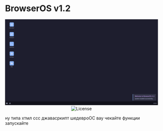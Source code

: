 # BrowserOS v1.2

<div align="center">
  
![BrowserOS Logo](screnbowseros.png)
![License](https://img.shields.io/badge/license-MIT-green)

</div>

ну типа хтмл ссс джавасркипт шедевроОС вау чекайте функции запускайте
